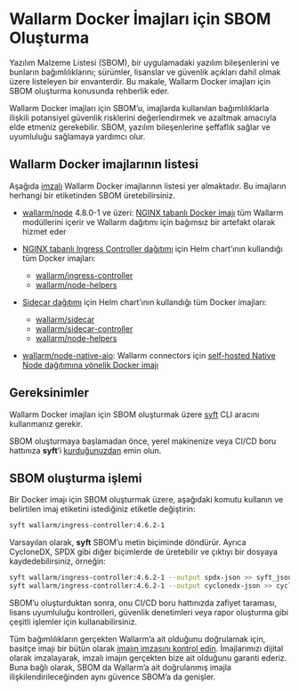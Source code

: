 # Wallarm Docker İmajları için SBOM Oluşturma

Yazılım Malzeme Listesi (SBOM), bir uygulamadaki yazılım bileşenlerini ve bunların bağımlılıklarını; sürümler, lisanslar ve güvenlik açıkları dahil olmak üzere listeleyen bir envanterdir. Bu makale, Wallarm Docker imajları için SBOM oluşturma konusunda rehberlik eder.

Wallarm Docker imajları için SBOM’u, imajlarda kullanılan bağımlılıklarla ilişkili potansiyel güvenlik risklerini değerlendirmek ve azaltmak amacıyla elde etmeniz gerekebilir. SBOM, yazılım bileşenlerine şeffaflık sağlar ve uyumluluğu sağlamaya yardımcı olur.

## Wallarm Docker imajlarının listesi

Aşağıda [imzalı](verify-docker-image-signature.md) Wallarm Docker imajlarının listesi yer almaktadır. Bu imajların herhangi bir etiketinden SBOM üretebilirsiniz.

* [wallarm/node](https://hub.docker.com/r/wallarm/node) 4.8.0-1 ve üzeri: [NGINX tabanlı Docker imajı](../admin-en/installation-docker-en.md) tüm Wallarm modüllerini içerir ve Wallarm dağıtımı için bağımsız bir artefakt olarak hizmet eder
* [NGINX tabanlı Ingress Controller dağıtımı](../admin-en/installation-kubernetes-en.md) için Helm chart’ının kullandığı tüm Docker imajları:

    * [wallarm/ingress-controller](https://hub.docker.com/r/wallarm/ingress-controller)
    * [wallarm/node-helpers](https://hub.docker.com/r/wallarm/node-helpers)
* [Sidecar dağıtımı](../installation/kubernetes/sidecar-proxy/deployment.md) için Helm chart’ının kullandığı tüm Docker imajları:

    * [wallarm/sidecar](https://hub.docker.com/r/wallarm/sidecar)
    * [wallarm/sidecar-controller](https://hub.docker.com/r/wallarm/sidecar-controller)
    * [wallarm/node-helpers](https://hub.docker.com/r/wallarm/node-helpers)
* [wallarm/node-native-aio](https://hub.docker.com/r/wallarm/node-native-aio): Wallarm connectors için [self-hosted Native Node dağıtımına yönelik Docker imajı](../installation/native-node/docker-image.md)

## Gereksinimler

Wallarm Docker imajları için SBOM oluşturmak üzere [syft](https://github.com/anchore/syft) CLI aracını kullanmanız gerekir.

SBOM oluşturmaya başlamadan önce, yerel makinenize veya CI/CD boru hattınıza **syft**’i [kurduğunuzdan](https://github.com/anchore/syft#installation) emin olun.

## SBOM oluşturma işlemi

Bir Docker imajı için SBOM oluşturmak üzere, aşağıdaki komutu kullanın ve belirtilen imaj etiketini istediğiniz etiketle değiştirin:

```bash
syft wallarm/ingress-controller:4.6.2-1
```

Varsayılan olarak, **syft** SBOM’u metin biçiminde döndürür. Ayrıca CycloneDX, SPDX gibi diğer biçimlerde de üretebilir ve çıktıyı bir dosyaya kaydedebilirsiniz, örneğin:

```bash
syft wallarm/ingress-controller:4.6.2-1 --output spdx-json >> syft_json_sbom.spdx
syft wallarm/ingress-controller:4.6.2-1 --output cyclonedx-json >> cyclonedx_json_sbom.cyclonedx
```

SBOM’u oluşturduktan sonra, onu CI/CD boru hattınızda zafiyet taraması, lisans uyumluluğu kontrolleri, güvenlik denetimleri veya rapor oluşturma gibi çeşitli işlemler için kullanabilirsiniz.

Tüm bağımlılıkların gerçekten Wallarm’a ait olduğunu doğrulamak için, basitçe imajı bir bütün olarak [imajın imzasını kontrol edin](verify-docker-image-signature.md). İmajlarımızı dijital olarak imzalayarak, imzalı imajın gerçekten bize ait olduğunu garanti ederiz. Buna bağlı olarak, SBOM da Wallarm’a ait doğrulanmış imajla ilişkilendirileceğinden aynı güvence SBOM’a da genişler.